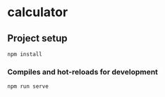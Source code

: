 # calculator

## Project setup
```
npm install
```

### Compiles and hot-reloads for development
```
npm run serve
```
